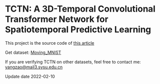 # TCTN: A 3D-Temporal Convolutional Transformer Network for Spatiotemporal Predictive Learning

This project is the source code of [this article](https://arxiv.org/abs/2112.01085v1)

Get dataset: [Moving_MNIST](https://drive.google.com/drive/folders/1goWCEQoSWlcdmhV-UQffnNQLMa1FabeK?usp=sharing)

If you are verifying TCTN on other datasets, feel free to contact me: yangzao@mail3.sysu.edu.cn

Update date 2022-02-10
